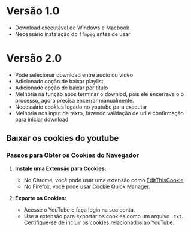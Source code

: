 
# Versão 1.0

- Download executável de Windows e Macbook
- Necessário instalação do `ffmpeg` antes de usar


# Versão 2.0

- Pode selecionar download entre audio ou video
- Adicionado opção de baixar playlist
- Adicionado opção de baixar por título
- Melhoria na função após terminar o downlod, pois ele encerrava o o processo, agora precisa encerrar manualmente.
- Necessário cookies logado no youtube para executar
- Melhoria nos input de texto, fazendo validação de url e confirmação para iniciar download



## Baixar os cookies do youtube

### Passos para Obter os Cookies do Navegador

1. **Instale uma Extensão para Cookies:**
   - No Chrome, você pode usar uma extensão como [EditThisCookie](https://chromewebstore.google.com/detail/j2team-cookies/okpidcojinmlaakglciglbpcpajaibco).
   - No Firefox, você pode usar [Cookie Quick Manager](https://addons.mozilla.org/en-US/firefox/addon/cookie-quick-manager/).

2. **Exporte os Cookies:**
   - Acesse o YouTube e faça login na sua conta.
   - Use a extensão para exportar os cookies como um arquivo `.txt`. Certifique-se de incluir os cookies relacionados ao YouTube.


	